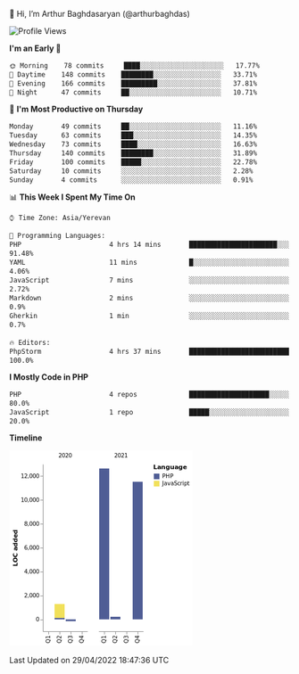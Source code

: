 👋 Hi, I’m Arthur Baghdasaryan (@arthurbaghdas)


<!--START_SECTION:waka-->
![Profile Views](http://img.shields.io/badge/Profile%20Views-0-blue)

**I'm an Early 🐤** 

```text
🌞 Morning    78 commits     ████░░░░░░░░░░░░░░░░░░░░░   17.77% 
🌆 Daytime    148 commits    ████████░░░░░░░░░░░░░░░░░   33.71% 
🌃 Evening    166 commits    █████████░░░░░░░░░░░░░░░░   37.81% 
🌙 Night      47 commits     ██░░░░░░░░░░░░░░░░░░░░░░░   10.71%

```
📅 **I'm Most Productive on Thursday** 

```text
Monday       49 commits     ██░░░░░░░░░░░░░░░░░░░░░░░   11.16% 
Tuesday      63 commits     ███░░░░░░░░░░░░░░░░░░░░░░   14.35% 
Wednesday    73 commits     ████░░░░░░░░░░░░░░░░░░░░░   16.63% 
Thursday     140 commits    ████████░░░░░░░░░░░░░░░░░   31.89% 
Friday       100 commits    █████░░░░░░░░░░░░░░░░░░░░   22.78% 
Saturday     10 commits     ░░░░░░░░░░░░░░░░░░░░░░░░░   2.28% 
Sunday       4 commits      ░░░░░░░░░░░░░░░░░░░░░░░░░   0.91%

```


📊 **This Week I Spent My Time On** 

```text
⌚︎ Time Zone: Asia/Yerevan

💬 Programming Languages: 
PHP                      4 hrs 14 mins       ██████████████████████░░░   91.48% 
YAML                     11 mins             █░░░░░░░░░░░░░░░░░░░░░░░░   4.06% 
JavaScript               7 mins              ░░░░░░░░░░░░░░░░░░░░░░░░░   2.72% 
Markdown                 2 mins              ░░░░░░░░░░░░░░░░░░░░░░░░░   0.9% 
Gherkin                  1 min               ░░░░░░░░░░░░░░░░░░░░░░░░░   0.7%

🔥 Editors: 
PhpStorm                 4 hrs 37 mins       █████████████████████████   100.0%

```

**I Mostly Code in PHP** 

```text
PHP                      4 repos             ████████████████████░░░░░   80.0% 
JavaScript               1 repo              █████░░░░░░░░░░░░░░░░░░░░   20.0%

```


**Timeline**

![Chart not found](https://raw.githubusercontent.com/arthurbaghdas/arthurbaghdas/main/charts/bar_graph.png) 


 Last Updated on 29/04/2022 18:47:36 UTC
<!--END_SECTION:waka-->
